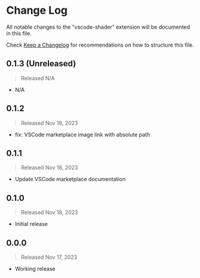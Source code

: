 # Change Log

All notable changes to the "vscode-shader" extension will be documented in this file.

Check [Keep a Changelog](http://keepachangelog.com/) for recommendations on how to structure this file.

## 0.1.3 (Unreleased)
> Released N/A

- N/A

## 0.1.2
> Released Nov 18, 2023

- fix: VSCode marketplace image link with absolute path

## 0.1.1
> Released Nov 18, 2023

- Update VSCode marketplace documentation

## 0.1.0
> Released Nov 18, 2023

* Initial release

## 0.0.0
> Released Nov 17, 2023

* Working release
